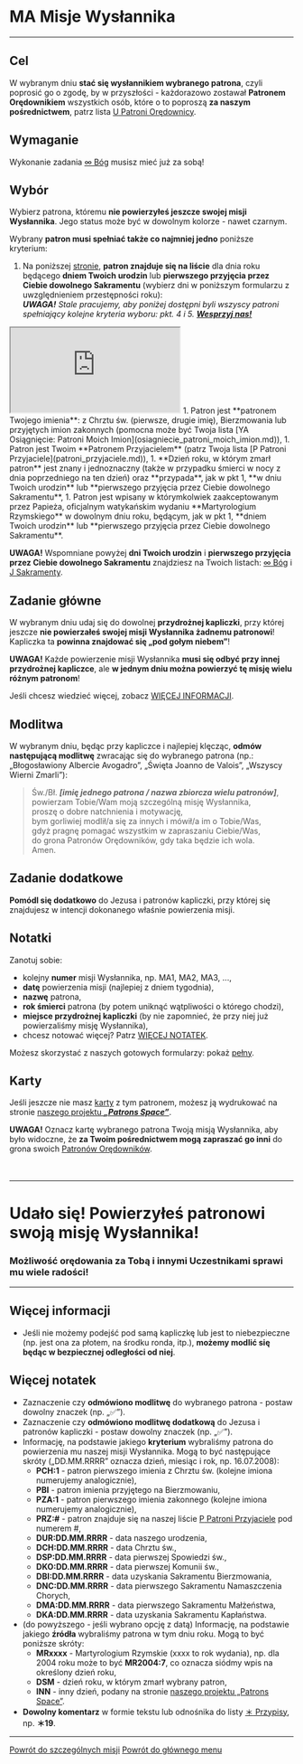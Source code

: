 # <span class="status status-list"><span class="status status-mission">MA</span> Misje Wysłannika</span>
---

## Cel
W <span class="selected-day-info">wybranym dniu</span> **stać się wysłannikiem wybranego patrona**, czyli poprosić go o zgodę, by w przyszłości - każdorazowo zostawał **Patronem Orędownikiem** wszystkich osób, które o to poproszą **za naszym pośrednictwem**, patrz lista [<span class="status status-list"><span class="status status-red">U</span> Patroni Orędownicy</span>](patroni_oredownicy.md).
## Wymaganie
Wykonanie zadania [<span class="status status-list"><span class="status status-god">∞</span> Bóg</span>](bog.md) musisz mieć już za sobą!
## Wybór
Wybierz patrona, któremu **nie powierzyłeś jeszcze swojej misji Wysłannika**. Jego status może być w dowolnym kolorze - nawet <span class="status status-black">czarnym</span>.

Wybrany **patron musi spełniać także co najmniej jedno** poniższe kryterium:
1. Na poniższej [stronie](https://pl.patrons.space/dates/list-of-patrons-and-immovable-feasts), **patron znajduje się na liście** dla dnia roku będącego **dniem Twoich urodzin** lub **pierwszego przyjęcia przez Ciebie dowolnego Sakramentu** (wybierz dni w poniższym formularzu z uwzględnieniem przestępności roku):  
_**UWAGA!** Stale pracujemy, aby poniżej dostępni byli wszyscy patroni spełniający kolejne kryteria wyboru: pkt. 4 i 5. [**Wesprzyj nas!**](https://pl.gratiadei.org/#wesprzyj-nas)_
<iframe id="my-patrons-for-today" src="https://pl.patrons.space/dates/list-of-patrons-and-immovable-feasts?content-only=1"></iframe>
1. Patron jest **patronem Twojego imienia**: z Chrztu św. (pierwsze, drugie imię), Bierzmowania lub przyjętych imion zakonnych (pomocna może być Twoja lista [<span class="status status-list"><span class="status status-list">YA</span> Osiągnięcie: Patroni Moich Imion</span>](osiagniecie_patroni_moich_imion.md)),
1. Patron jest Twoim **Patronem Przyjacielem** (patrz Twoja lista [<span class="status status-list"><span class="status status-white">P</span> Patroni Przyjaciele</span>](patroni_przyjaciele.md)),
1. **Dzień roku, w którym zmarł patron** jest znany i jednoznaczny (także w przypadku śmierci w nocy z dnia poprzedniego na ten dzień) oraz **przypada**, jak w pkt 1, **w dniu Twoich urodzin** lub **pierwszego przyjęcia przez Ciebie dowolnego Sakramentu**,
1. Patron jest wpisany w którymkolwiek zaakceptowanym przez Papieża, oficjalnym watykańskim wydaniu **Martyrologium Rzymskiego** w dowolnym dniu roku, będącym, jak w pkt 1, **dniem Twoich urodzin** lub **pierwszego przyjęcia przez Ciebie dowolnego Sakramentu**.

**UWAGA!** Wspomniane powyżej **dni Twoich urodzin** i **pierwszego przyjęcia przez Ciebie dowolnego Sakramentu** znajdziesz na Twoich listach: [<span class="status status-list"><span class="status status-god">∞</span> Bóg</span>](bog.md) i [<span class="status status-list"><span class="status status-list">J</span> Sakramenty</span>](sakramenty.md).
## Zadanie główne
W <span class="selected-day-info">wybranym dniu</span> udaj się do dowolnej **przydrożnej kapliczki**, przy której jeszcze **nie powierzałeś swojej misji Wysłannika żadnemu patronowi**! Kapliczka ta **powinna znajdować się „pod gołym niebem”**!

**UWAGA!** Każde powierzenie misji Wysłannika **musi się odbyć przy innej przydrożnej kapliczce**, ale **w jednym dniu można powierzyć tę misję wielu różnym patronom**!

Jeśli chcesz wiedzieć więcej, zobacz [WIĘCEJ INFORMACJI](#misje-wyslannika-wiecej-informacji).
## Modlitwa
W <span class="selected-day-info">wybranym dniu</span>, będąc przy kapliczce i najlepiej klęcząc, **odmów następującą modlitwę** zwracając się do wybranego patrona (np.: „Błogosławiony Albercie Avogadro”, „Święta Joanno de Valois”, „Wszyscy Wierni Zmarli”):
> Św./Bł. _**[imię jednego patrona / nazwa zbiorcza wielu patronów]**_,  
> powierzam Tobie/Wam moją szczególną misję Wysłannika,  
> proszę o dobre natchnienia i motywację,  
> bym gorliwiej modlił/a się za innych i mówił/a im o Tobie/Was,  
> gdyż pragnę pomagać wszystkim w zapraszaniu Ciebie/Was,  
> do grona Patronów Orędowników, gdy taka będzie ich wola.  
> Amen.
## Zadanie dodatkowe
**Pomódl się dodatkowo** do Jezusa i patronów kapliczki, przy której się znajdujesz w intencji dokonanego właśnie powierzenia misji.
## Notatki
Zanotuj sobie:
- kolejny **numer** misji Wysłannika, np. MA1, MA2, MA3, ...,
- **datę** powierzenia misji (najlepiej z dniem tygodnia),
- **nazwę** patrona,
- **rok śmierci** patrona (by potem uniknąć wątpliwości o którego chodzi),
- **miejsce przydrożnej kapliczki** (by nie zapomnieć, że przy niej już powierzaliśmy misję Wysłannika),
- chcesz notować więcej? Patrz [WIĘCEJ NOTATEK](#misje-wyslannika-wiecej-notatek).

Możesz skorzystać z naszych gotowych formularzy: pokaż [pełny](../../pl/pdf/lista_v1_ma_misje_wyslannika.pdf).
## Karty
Jeśli jeszcze nie masz [karty](karty_kolekcjonerskie.md) z tym patronem, możesz ją wydrukować na stronie [naszego projektu **_„Patrons Space”_**](https://pl.patrons.space/cards).

**UWAGA!** Oznacz kartę wybranego patrona Twoją misją Wysłannika, aby było widoczne, że **za Twoim pośrednictwem mogą zapraszać go inni** do grona swoich [Patronów Orędowników](patroni_oredownicy.md).
<br />
<br />
<br />

---
# Udało się! Powierzyłeś patronowi swoją **misję Wysłannika**!
### Możliwość orędowania za Tobą i innymi Uczestnikami sprawi mu wiele radości!
---

## <span id="misje-wyslannika-wiecej-informacji">Więcej informacji</span>
- Jeśli nie możemy podejść pod samą kapliczkę lub jest to niebezpieczne (np. jest ona za płotem, na środku ronda, itp.), **możemy modlić się będąc w bezpiecznej odległości od niej**.

## <span id="misje-wyslannika-wiecej-notatek">Więcej notatek</span>
- Zaznaczenie czy **odmówiono modlitwę** do wybranego patrona - postaw dowolny znaczek (np. „✅”).
- Zaznaczenie czy **odmówiono modlitwę dodatkową** do Jezusa i patronów kapliczki - postaw dowolny znaczek (np. „✅”).
- Informację, na podstawie jakiego **kryterium** wybraliśmy patrona do powierzenia mu naszej misji Wysłannika. Mogą to być następujące skróty („DD.MM.RRRR” oznacza dzień, miesiąc i rok, np. 16.07.2008):
  - **PCH:1** - patron pierwszego imienia z Chrztu św. (kolejne imiona numerujemy analogicznie),
  - **PBI** - patron imienia przyjętego na Bierzmowaniu,
  - **PZA:1** - patron pierwszego imienia zakonnego (kolejne imiona numerujemy analogicznie),
  - **PRZ:#** - patron znajduje się na naszej liście [<span class="status status-list"><span class="status status-white">P</span> Patroni Przyjaciele</span>](patroni_przyjaciele.md) pod numerem #,
  - **DUR:DD.MM.RRRR** - data naszego urodzenia,
  - **DCH:DD.MM.RRRR** - data Chrztu św.,
  - **DSP:DD.MM.RRRR** - data pierwszej Spowiedzi św.,
  - **DKO:DD.MM.RRRR** - data pierwszej Komunii św.,
  - **DBI:DD.MM.RRRR** - data uzyskania Sakramentu Bierzmowania,
  - **DNC:DD.MM.RRRR** - data pierwszego Sakramentu Namaszczenia Chorych,
  - **DMA:DD.MM.RRRR** - data pierwszego Sakramentu Małżeństwa,
  - **DKA:DD.MM.RRRR** - data uzyskania Sakramentu Kapłaństwa.
- (do powyższego - jeśli wybrano opcję z datą) Informację, na podstawie jakiego **źródła** wybraliśmy patrona w tym dniu roku. Mogą to być poniższe skróty:
  - **MRxxxx** - Martyrologium Rzymskie (xxxx to rok wydania), np. dla 2004 roku może to być **MR2004:7**, co oznacza siódmy wpis na określony dzień roku,
  - **DSM** - dzień roku, w którym zmarł wybrany patron,
  - **INN** - inny dzień, podany na stronie [naszego projektu „Patrons Space”](https://pl.patrons.space).
- **Dowolny komentarz** w formie tekstu lub odnośnika do listy [<span class="status status-list"><span class="status status-list">＊</span> Przypisy</span>](przypisy.md), np. **＊19**.
---
[Powrót do szczególnych misji](jak_powierzac_patronom_swoje_szczegolne_misje.md)
[Powrót do głównego menu](index.md)
